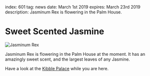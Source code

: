 index: 601
tag: news
date: March 1st 2019
expires: March 23rd 2019
description: Jasminum Rex is flowering in the Palm House.

# Sweet Scented Jasmine

![Jasminum Rex](jasminum-rex.jpg)

Jasminum Rex is flowering in the Palm House at the moment. It has an amazingly sweet scent, and the largest leaves of any Jasmine.

Have a look at the [Kibble Palace](page:5) while you are here.


